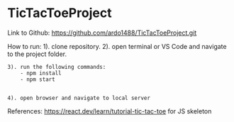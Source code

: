 # TicTacToeProject

Link to Github:
    https://github.com/ardo1488/TicTacToeProject.git


How to run: 
    1). clone repository.
    2). open terminal or VS Code and navigate to the project folder.

    3). run the following commands:
        - npm install
        - npm start


    4). open browser and navigate to local server


References:
    https://react.dev/learn/tutorial-tic-tac-toe for JS skeleton